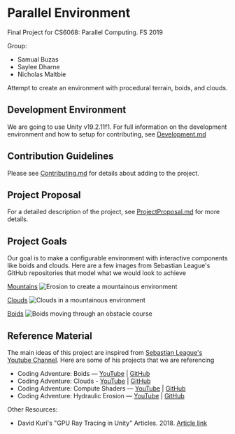 # Parallel Environment

Final Project for CS6068:  Parallel Computing. FS 2019

Group:
* Samual Buzas
* Saylee Dharne
* Nicholas Maltbie

Attempt to create an environment with procedural terrain, boids, and clouds.

## Development Environment

We are going to use Unity v19.2.11f1. For full information on the development environment and how to setup for contributing, see [Development.md](Development.md)

## Contribution Guidelines

Please see [Contributing.md](Contributing.md) for details about adding to the project.

## Project Proposal

For a detailed description of the project, see [ProjectProposal.md](ProjectProposal.md) for more details. 

## Project Goals

Our goal is to make a configurable environment with interactive components like boids and clouds. Here are a few images from Sebastian League's GitHub repositories that model what we would look to achieve

[Mountains](https://github.com/SebLague/Hydraulic-Erosion/)
![Erosion to create a mountainous environment](Reference/erossion.png)

[Clouds](https://github.com/SebLague/Clouds)
![Clouds in a mountainous environment](Reference/clouds.png)

[Boids](https://github.com/SebLague/Boids)
![Boids moving through an obstacle course](Reference/boids.png)

## Reference Material

The main ideas of this project are inspired from [Sebastian League's Youtube Channel](https://www.youtube.com/channel/UCmtyQOKKmrMVaKuRXz02jbQ). Here are some of his projects that we are referencing
* Coding Adventure: Boids — [YouTube](https://www.youtube.com/watch?v=bqtqltqcQhw) | [GitHub](https://github.com/SebLague/Boids)
* Coding Adventure: Clouds - [YouTube](https://www.youtube.com/watch?v=4QOcCGI6xOU) | [GitHub](https://github.com/SebLague/Clouds)
* Coding Adventure: Compute Shaders — [YouTube](https://www.youtube.com/watch?v=9RHGLZLUuwc) | [GitHub](https://github.com/SebLague/Hydraulic-Erosion)
* Coding Adventure: Hydraulic Erosion — [YouTube](https://www.youtube.com/watch?v=eaXk97ujbPQ) | [GitHub](https://github.com/SebLague/Hydraulic-Erosion/tree/Coding-Adventure-E01) 

Other Resources:
* David Kuri's "GPU Ray Tracing in Unity" Articles. 2018. [Article link](http://blog.three-eyed-games.com/2018/05/03/gpu-ray-tracing-in-unity-part-1/)

